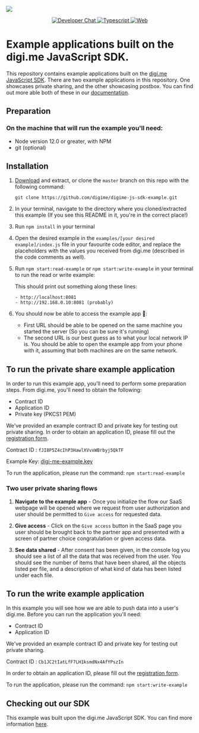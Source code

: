 ![](https://securedownloads.digi.me/partners/digime/SDKReadmeBanner.png)
<p align="center">
    <a href="https://developers.digi.me/slack/join">
        <img src="https://img.shields.io/badge/chat-slack-blueviolet.svg" alt="Developer Chat">
    </a>
    <a href="https://www.typescriptlang.org/">
        <img src="https://img.shields.io/badge/language-typescript-ff69b4.svg" alt="Typescript">
    </a>
    <a href="https://developers.digi.me/">
        <img src="https://img.shields.io/badge/web-digi.me-red.svg" alt="Web">
    </a>
</p>

# Example applications built on the digi.me JavaScript SDK.
This repository contains example applications built on the [digi.me JavaScript SDK](https://github.com/digime/digime-sdk-js/). There are two example applications in this repository. One showcases private sharing, and the other showcasing postbox. You can find out more able both of these in our [documentation](https://digime.github.io/digime-sdk-js/pages/guides/start.html).

## Preparation

### On the machine that will run the example you'll need:
* Node version 12.0 or greater, with NPM
* git (optional)

## Installation
1. [Download](https://github.com/digime/digime-js-sdk-example/archive/master.zip) and extract, or clone the `master` branch on this repo with the following command:

    `git clone https://github.com/digime/digime-js-sdk-example.git`

2. In your terminal, navigate to the directory where you cloned/extracted this example (If you see this README in it, you're in the correct place!)

3. Run `npm install` in your terminal

4. Open the desired example in the `examples/[your desired example]/index.js` file in your favourite code editor, and replace the placeholders with the values you received from digi.me (described in the code comments as well).

5. Run `npm start:read-example` or `npm start:write-example` in your terminal to run the read or write example:

    This should print out something along these lines:

    ```Example app now running on:
    - http://localhost:8081
    - http://192.168.0.10:8081 (probably)
    ```

6. You should now be able to access the example app 🎉:
    - First URL should be able to be opened on the same machine you started the server (So you can be sure it's running)
    - The second URL is our best guess as to what your local network IP is. You should be able to open the example app from your phone with it, assuming that both machines are on the same network.

## To run the private share example application

In order to run this example app, you'll need to perform some preparation steps. From digi.me, you'll need to obtain the following:
* Contract ID
* Application ID
* Private key (PKCS1 PEM)

We've provided an example contract ID and private key for testing out private sharing. In order to obtain an application ID, please fill out the [registration form](https://go.digi.me/developers/register).

Contract ID : `fJI8P5Z4cIhP3HawlXVvxWBrbyj5QkTF`

Example Key: [digi-me-example.key](/examples/private-sharing/digi-me-example.key)

To run the application, please run the command: `npm start:read-example`

### Two user private sharing flows

1. **Navigate to the example app** - Once you initialize the flow our SaaS webpage will be opened where we request from user authorization and user should be permitted to `Give access` for requested data.

2. **Give access** - Click on the `Give access` button in the SaaS page you user should be brought back to the partner app and presented with a screen of partner choice congratulation or given access data.

3. **See data shared** - After consent has been given, in the console log you should see a list of all the data that was received from the user. You should see the number of items that have been shared, all the objects listed per file, and a description of what kind of data has been listed under each file.

## To run the write example application
In this example you will see how we are able to push data into a user's digi.me. Before you can run the application you'll need:

* Contract ID
* Application ID

We've provided an example contract ID and private key for testing out private sharing.

Contract ID : `Cb1JC2tIatLfF7LH1ksmdNx4AfYPszIn`

In order to obtain an application ID, please fill out the [registration form](https://go.digi.me/developers/register).

To run the application, please run the command: `npm start:write-example`

## Checking out our SDK

This example was built upon the digi.me JavaScript SDK. You can find more information [here](https://github.com/digime/digime-sdk-js/).
